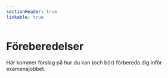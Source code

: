 ```yaml
---
sectionHeader: true
linkable: true
...
```

Föreberedelser
=======================

Här kommer förslag på hur du kan (och bör) förbereda dig inför examensjobbet.
